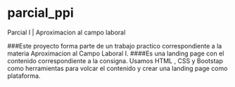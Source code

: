 # parcial_ppi
Parcial I | Aproximacion al campo laboral

###Este proyecto forma parte de un trabajo practico correspondiente a la materia Aproximacion al Campo Laboral I.
####Es una landing page con el contenido correspondiente a la consigna. Usamos HTML , CSS y Bootstap como herramientas para volcar el contenido y crear una landing page como plataforma.
